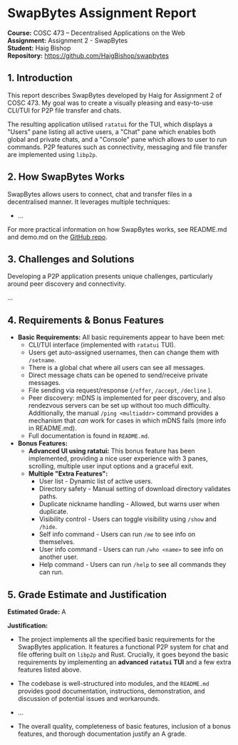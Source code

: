 # SwapBytes Assignment Report

**Course:** COSC 473 – Decentralised Applications on the Web  
**Assignment:** Assignment 2 - SwapBytes  
**Student:** Haig Bishop  
**Repository:** https://github.com/HaigBishop/swapbytes 

## 1. Introduction

This report describes SwapBytes developed by Haig for Assignment 2 of COSC 473. My goal was to create a visually pleasing and easy-to-use CLI/TUI for P2P file transfer and chats.

The resulting application utilised `ratatui` for the TUI, which displays a "Users" pane listing all active users, a "Chat" pane which enables both global and private chats, and a "Console" pane which allows to user to run commands. P2P features such as connectivity, messaging and file transfer are implemented using `libp2p`.

## 2. How SwapBytes Works

SwapBytes allows users to connect, chat and transfer files in a decentralised manner. It leverages multiple techniques:

*   ...

For more practical information on how SwapBytes works, see README.md and demo.md on the [GitHub repo](https://github.com/HaigBishop/swapbytes).

## 3. Challenges and Solutions

Developing a P2P application presents unique challenges, particularly around peer discovery and connectivity.

...

## 4. Requirements & Bonus Features

*   **Basic Requirements:** All basic requirements appear to have been met:
    *   CLI/TUI interface (implemented with `ratatui` TUI).
    *   Users get auto-assigned usernames, then can change them with `/setname`.
    *   There is a global chat where all users can see all messages.
    *   Direct message chats can be opened to send/receive private messages.
    *   File sending via request/response (`/offer`, `/accept`, `/decline` ).
    *   Peer discovery: mDNS is implemented for peer discovery, and also rendezvous servers can be set up without too much difficulty. Additionally, the manual `/ping <multiaddr>` command provides a mechanism that *can* work for cases in which mDNS fails (more info in README.md).
    *   Full documentation is found in `README.md`.
*   **Bonus Features:**
    *   **Advanced UI using ratatui:** This bonus feature has been implemented, providing a nice user experience with 3 panes, scrolling, multiple user input options and a graceful exit.
    *   **Multiple "Extra Features":**  
        *   User list - Dynamic list of active users.
        *   Directory safety - Manual setting of download directory validates paths.
        *   Duplicate nickname handling - Allowed, but warns user when duplicate.
        *   Visibility control - Users can toggle visibility using `/show` and `/hide`.
        *   Self info command - Users can run `/me` to see info on themselves.
        *   User info command - Users can run `/who <name>` to see info on another user.
        *   Help command - Users can run `/help` to see all commands they can run.

## 5. Grade Estimate and Justification

**Estimated Grade:** A

**Justification:** 

*   The project  implements all the specified basic requirements for the SwapBytes application. It features a functional P2P system for chat and file offering built on `libp2p` and Rust. Crucially, it goes beyond the basic requirements by implementing an **advanced `ratatui` TUI** and a few extra features listed above. 
*   The codebase is well-structured into modules, and the `README.md` provides good documentation, instructions, demonstration, and discussion of potential issues and workarounds. 
*   ...

*   The overall quality, completeness of basic features, inclusion of a bonus features, and thorough documentation justify an A grade.
